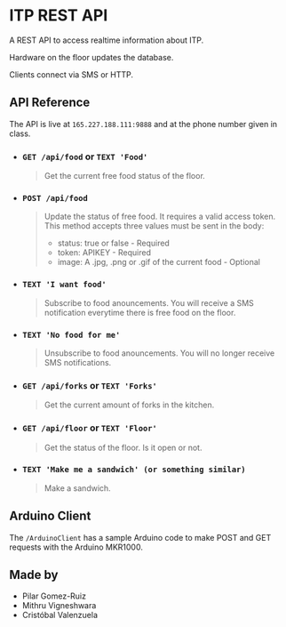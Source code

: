 # ITP REST API

A REST API to access realtime information about ITP. 

Hardware on the floor updates the database.

Clients connect via SMS or HTTP.

## API Reference

The API is live at `165.227.188.111:9888` and at the phone number given in class.

- ### `GET /api/food` or `TEXT 'Food'`

  > Get the current free food status of the floor.

- ### `POST /api/food`

  > Update the status of free food. It requires a valid access token. This method accepts three values must be sent in the body:
  > - status: true or false - Required
  > - token: APIKEY - Required
  > - image: A .jpg, .png or .gif of the current food - Optional

- ### `TEXT 'I want food'`

  > Subscribe to food anouncements. You will receive a SMS notification everytime there is free food on the floor.

- ### `TEXT 'No food for me'`

  > Unsubscribe to food anouncements. You will no longer receive SMS notifications.

- ### `GET /api/forks` or `TEXT 'Forks'`

  > Get the current amount of forks in the kitchen.

- ### `GET /api/floor` or `TEXT 'Floor'`

  > Get the status of the floor. Is it open or not.

- ### `TEXT 'Make me a sandwich' (or something similar)`

  > Make a sandwich.

## Arduino Client

The `/ArduinoClient` has a sample Arduino code to make POST and GET requests with the Arduino MKR1000.

## Made by
- Pilar Gomez-Ruiz
- Mithru Vigneshwara
- Cristóbal Valenzuela